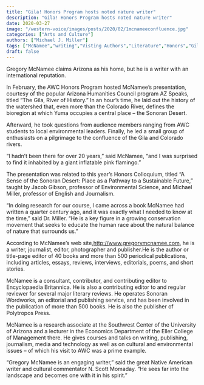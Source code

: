 ```yaml
---
title: "Gila! Honors Program hosts noted nature writer"
description: "Gila! Honors Program hosts noted nature writer"
date: 2020-03-27
image: "/western-voice/images/posts/2020/02/1mcnameeconfluence.jpg"
categories: ["Arts and Culture"]
authors: ["Michael J. Miller"]
tags: ["McNamee","writing","Visting Authors","Literature","Honors","Gila River"]
draft: false
---
```

Gregory McNamee claims Arizona as his home, but he is a writer with an international reputation.

In February, the AWC Honors Program hosted McNamee’s presentation, courtesy of the popular Arizona Humanities Council program AZ Speaks, titled “The Gila, River of History.” In an hour’s time, he laid out the history of the watershed that, even more than the Colorado River, defines the bioregion at which Yuma occupies a central place – the Sonoran Desert.

Afterward, he took questions from audience members ranging from AWC students to local environmental leaders. Finally, he led a small group of enthusiasts on a pilgrimage to the confluence of the Gila and Colorado rivers.

“I hadn’t been there for over 20 years,” said McNamee, “and I was surprised to find it inhabited by a giant inflatable pink flamingo.”

The presentation was related to this year’s Honors Colloquium, titled “A Sense of the Sonoran Desert: Place as a Pathway to a Sustainable Future,” taught by Jacob Gibson, professor of Environmental Science, and Michael Miller, professor of English and Journalism.

“In doing research for our course, I came across a book McNamee had written a quarter century ago, and it was exactly what I needed to know at the time,” said Dr. Miller. “He is a key figure in a growing conservation movement that seeks to educate the human race about the natural balance of nature that surrounds us.”

According to McNamee’s web site,http://www.gregorymcnamee.com, he is a writer, journalist, editor, photographer and publisher.He is the author or title-page editor of 40 books and more than 500 periodical publications, including articles, essays, reviews, interviews, editorials, poems, and short stories.

McNamee is a consultant, contributor, and contributing editor to Encyclopaedia Britannica. He is also a contributing editor to and regular reviewer for several major literary reviews. He operates Sonoran Wordworks, an editorial and publishing service, and has been involved in the publication of more than 500 books. He is also the publisher of Polytropos Press.

McNamee is a research associate at the Southwest Center of the University of Arizona and a lecturer in the Economics Department of the Eller College of Management there. He gives courses and talks on writing, publishing, journalism, media and technology as well as on cultural and environmental issues – of which his visit to AWC was a prime example.

“Gregory McNamee is an engaging writer,” said the great Native American writer and cultural commentator N. Scott Momaday. “He sees far into the landscape and becomes one with it in his spirit.”